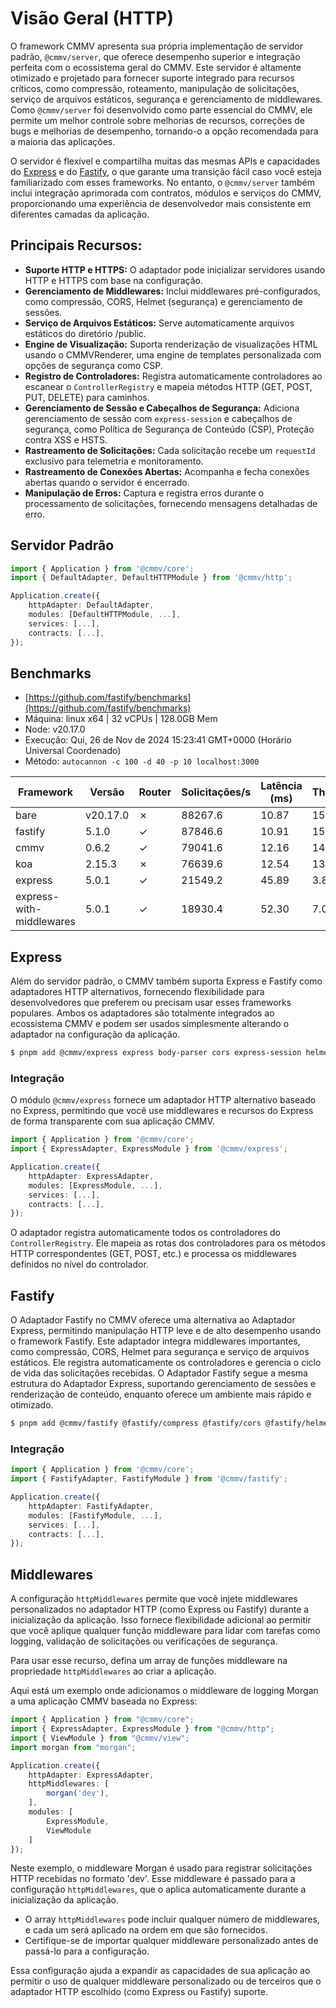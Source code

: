 # Visão Geral (HTTP)

O framework CMMV apresenta sua própria implementação de servidor padrão, ``@cmmv/server``, que oferece desempenho superior e integração perfeita com o ecossistema geral do CMMV. Este servidor é altamente otimizado e projetado para fornecer suporte integrado para recursos críticos, como compressão, roteamento, manipulação de solicitações, serviço de arquivos estáticos, segurança e gerenciamento de middlewares. Como ``@cmmv/server`` foi desenvolvido como parte essencial do CMMV, ele permite um melhor controle sobre melhorias de recursos, correções de bugs e melhorias de desempenho, tornando-o a opção recomendada para a maioria das aplicações.

O servidor é flexível e compartilha muitas das mesmas APIs e capacidades do [Express](https://expressjs.com/) e do [Fastify](https://fastify.dev/), o que garante uma transição fácil caso você esteja familiarizado com esses frameworks. No entanto, o ``@cmmv/server`` também inclui integração aprimorada com contratos, módulos e serviços do CMMV, proporcionando uma experiência de desenvolvedor mais consistente em diferentes camadas da aplicação.

## Principais Recursos:
* **Suporte HTTP e HTTPS:** O adaptador pode inicializar servidores usando HTTP e HTTPS com base na configuração.
* **Gerenciamento de Middlewares:** Inclui middlewares pré-configurados, como compressão, CORS, Helmet (segurança) e gerenciamento de sessões.
* **Serviço de Arquivos Estáticos:** Serve automaticamente arquivos estáticos do diretório /public.
* **Engine de Visualização:** Suporta renderização de visualizações HTML usando o CMMVRenderer, uma engine de templates personalizada com opções de segurança como CSP.
* **Registro de Controladores:** Registra automaticamente controladores ao escanear o `ControllerRegistry` e mapeia métodos HTTP (GET, POST, PUT, DELETE) para caminhos.
* **Gerenciamento de Sessão e Cabeçalhos de Segurança:** Adiciona gerenciamento de sessão com `express-session` e cabeçalhos de segurança, como Política de Segurança de Conteúdo (CSP), Proteção contra XSS e HSTS.
* **Rastreamento de Solicitações:** Cada solicitação recebe um `requestId` exclusivo para telemetria e monitoramento.
* **Rastreamento de Conexões Abertas:** Acompanha e fecha conexões abertas quando o servidor é encerrado.
* **Manipulação de Erros:** Captura e registra erros durante o processamento de solicitações, fornecendo mensagens detalhadas de erro.

## Servidor Padrão

```typescript
import { Application } from '@cmmv/core';
import { DefaultAdapter, DefaultHTTPModule } from '@cmmv/http';

Application.create({
    httpAdapter: DefaultAdapter,
    modules: [DefaultHTTPModule, ...],
    services: [...],
    contracts: [...],
});
```

## Benchmarks

* [https://github.com/fastify/benchmarks](https://github.com/fastify/benchmarks)
* Máquina: linux x64 | 32 vCPUs | 128.0GB Mem
* Node: v20.17.0
* Execução: Qui, 26 de Nov de 2024 15:23:41 GMT+0000 (Horário Universal Coordenado)
* Método: ``autocannon -c 100 -d 40 -p 10 localhost:3000``

| Framework                | Versão   | Router | Solicitações/s | Latência (ms) | Throughput/Mb |
|--------------------------|----------|--------|----------------|---------------|---------------|
| bare                     | v20.17.0 | ✗      | 88267.6        | 10.87         | 15.74         |
| fastify                  | 5.1.0    | ✓      | 87846.6        | 10.91         | 15.75         |
| cmmv                     | 0.6.2    | ✓      | 79041.6        | 12.16         | 14.17         |
| koa                      | 2.15.3   | ✗      | 76639.6        | 12.54         | 13.67         |
| express                  | 5.0.1    | ✓      | 21549.2        | 45.89         | 3.84          |
| express-with-middlewares | 5.0.1    | ✓      | 18930.4        | 52.30         | 7.04          |

## Express

Além do servidor padrão, o CMMV também suporta Express e Fastify como adaptadores HTTP alternativos, fornecendo flexibilidade para desenvolvedores que preferem ou precisam usar esses frameworks populares. Ambos os adaptadores são totalmente integrados ao ecossistema CMMV e podem ser usados simplesmente alterando o adaptador na configuração da aplicação.

```bash
$ pnpm add @cmmv/express express body-parser cors express-session helmet uuid
```

### Integração

O módulo ``@cmmv/express`` fornece um adaptador HTTP alternativo baseado no Express, permitindo que você use middlewares e recursos do Express de forma transparente com sua aplicação CMMV.

```typescript
import { Application } from '@cmmv/core';
import { ExpressAdapter, ExpressModule } from '@cmmv/express';

Application.create({
    httpAdapter: ExpressAdapter,
    modules: [ExpressModule, ...],
    services: [...],
    contracts: [...],
});
```

O adaptador registra automaticamente todos os controladores do `ControllerRegistry`. Ele mapeia as rotas dos controladores para os métodos HTTP correspondentes (GET, POST, etc.) e processa os middlewares definidos no nível do controlador.

## Fastify

O Adaptador Fastify no CMMV oferece uma alternativa ao Adaptador Express, permitindo manipulação HTTP leve e de alto desempenho usando o framework Fastify. Este adaptador integra middlewares importantes, como compressão, CORS, Helmet para segurança e serviço de arquivos estáticos. Ele registra automaticamente os controladores e gerencia o ciclo de vida das solicitações recebidas. O Adaptador Fastify segue a mesma estrutura do Adaptador Express, suportando gerenciamento de sessões e renderização de conteúdo, enquanto oferece um ambiente mais rápido e otimizado.

```bash
$ pnpm add @cmmv/fastify @fastify/compress @fastify/cors @fastify/helmet @fastify/secure-session @fastify/static @fastify/view
```

### Integração

```typescript
import { Application } from '@cmmv/core';
import { FastifyAdapter, FastifyModule } from '@cmmv/fastify';

Application.create({
    httpAdapter: FastifyAdapter,
    modules: [FastifyModule, ...],
    services: [...],
    contracts: [...],
});
```

## Middlewares

A configuração `httpMiddlewares` permite que você injete middlewares personalizados no adaptador HTTP (como Express ou Fastify) durante a inicialização da aplicação. Isso fornece flexibilidade adicional ao permitir que você aplique qualquer função middleware para lidar com tarefas como logging, validação de solicitações ou verificações de segurança.

Para usar esse recurso, defina um array de funções middleware na propriedade `httpMiddlewares` ao criar a aplicação.

Aqui está um exemplo onde adicionamos o middleware de logging Morgan a uma aplicação CMMV baseada no Express:

```typescript
import { Application } from "@cmmv/core";
import { ExpressAdapter, ExpressModule } from "@cmmv/http";
import { ViewModule } from "@cmmv/view";
import morgan from "morgan";

Application.create({
    httpAdapter: ExpressAdapter,
    httpMiddlewares: [
        morgan('dev'), 
    ],
    modules: [ 
        ExpressModule,
        ViewModule
    ]
});
```

Neste exemplo, o middleware Morgan é usado para registrar solicitações HTTP recebidas no formato 'dev'. Esse middleware é passado para a configuração `httpMiddlewares`, que o aplica automaticamente durante a inicialização da aplicação.

* O array `httpMiddlewares` pode incluir qualquer número de middlewares, e cada um será aplicado na ordem em que são fornecidos.
* Certifique-se de importar qualquer middleware personalizado antes de passá-lo para a configuração.

Essa configuração ajuda a expandir as capacidades de sua aplicação ao permitir o uso de qualquer middleware personalizado ou de terceiros que o adaptador HTTP escolhido (como Express ou Fastify) suporte.

